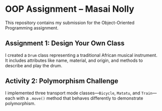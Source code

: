 # OOP Assignment – Masai Nolly

This repository contains my submission for the Object-Oriented Programming assignment.

## Assignment 1: Design Your Own Class
I created a `Drum` class representing a traditional African musical instrument. It includes attributes like name, material, and origin, and methods to describe and play the drum.

## Activity 2: Polymorphism Challenge
I implemented three transport mode classes—`Bicycle`, `Matatu`, and `Train`—each with a `.move()` method that behaves differently to demonstrate polymorphism.

